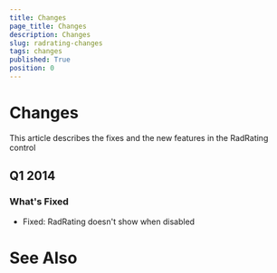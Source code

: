 ```yaml
---
title: Changes
page_title: Changes
description: Changes
slug: radrating-changes
tags: changes
published: True
position: 0
---
```


# Changes



This article describes the fixes and the new features in the RadRating control

## Q1 2014

### What's Fixed

* Fixed: RadRating doesn't show when disabled

# See Also
